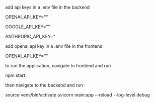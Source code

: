 add api keys in a .env file in the backend 

OPENAI_API_KEY="" 

GOOGLE_API_KEY=""

ANTHROPIC_API_KEY="

add openai api key in a .env file in the frontend

OPENAI_API_KEY=""

to run the application, navigate to frontend and run

npm start

then navigate to the backend and run

source venv/bin/activate
uvicorn main:app --reload --log-level debug
